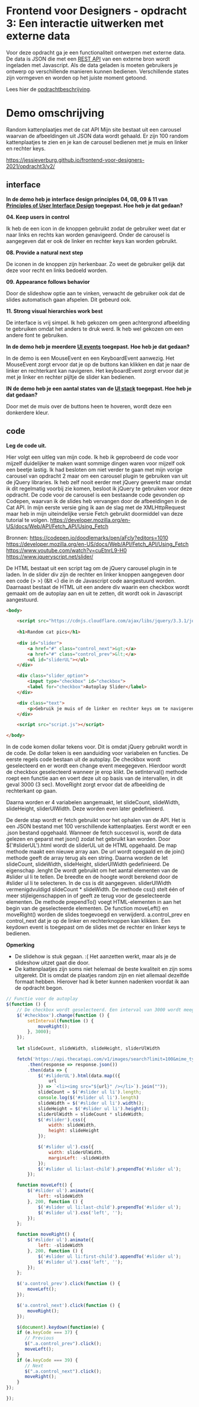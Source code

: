# Frontend voor Designers - opdracht 3: Een interactie uitwerken met externe data

Voor deze opdracht ga je een functionaliteit ontwerpen met externe data. De data is JSON die met een [REST API](https://developer.mozilla.org/en-US/docs/Glossary/REST) van een externe bron wordt ingeladen met Javascript.  Als de data geladen is moeten gebruikers je ontwerp op verschillende manieren kunnen bedienen. Verschillende states zijn vormgeven en worden op het juiste moment getoond.

Lees hier de [opdrachtbeschrijving](./opdrachtbeschrijving.md).


# Demo omschrijving
Random kattenplaatjes met de cat API Mijn site bestaat uit een carousel waarvan de afbeeldingen uit JSON data wordt gehaald. Er zijn 100 random kattenplaatjes te zien en je kan de carousel bedienen met je muis en linker en rechter keys. 

https://jessieverburg.github.io/frontend-voor-designers-2021/opdracht3/v2/

## interface

<b> In de demo heb je interface design principles 04, 08, 09 & 11 van [Principles of User Interface Design](http://bokardo.com/principles-of-user-interface-design/) toegepast. Hoe heb je dat gedaan? </b>
  
<b>04. Keep users in control</b>  
  
Ik heb de een icon in de knoppen gebruikt zodat de gebruiker weet dat er naar links en rechts kan worden genavigeerd. Onder de carousel is aangegeven dat er ook de linker en rechter keys kan worden gebruikt. 
  
<b>08. Provide a natural next step</b>  

De iconen in de knoppen zijn herkenbaar. Zo weet de gebruiker gelijk dat deze voor recht en links bedoeld worden. 

<b>09. Appearance follows behavior</b>  

Door de slideshow optie aan te vinken, verwacht de gebruiker ook dat de slides automatisch gaan afspelen. Dit gebeurd ook. 
  
<b>11. Strong visual hierarchies work best</b>  

De interface is vrij simpel. Ik heb gekozen om geen achtergrond afbeelding te gebruiken omdat het anders te druk werd. Ik heb wel gekozen om een andere font te gebruiken. 

<b>In de demo heb je meerdere [UI events](https://developer.mozilla.org/en-US/docs/Web/API/UIEvent) toegepast. Hoe heb je dat gedaan?</b> <br>

In de demo is een MouseEvent en een KeyboardEvent aanwezig. Het MouseEvent zorgt ervoor dat je op de buttons kan klikken en dat je naar de linker en rechterkant kan navigeren. Het keyboardEvent zorgt ervoor dat je met je linker en rechter pijltje de slider kan bedienen.
  
<b> IN de demo heb je een aantal states van de [UI stack](https://www.scotthurff.com/posts/why-your-user-interface-is-awkward-youre-ignoring-the-ui-stack/) toegepast. Hoe heb je dat gedaan? </b>

Door met de muis over de buttons heen te hoveren, wordt deze een donkerdere kleur. 

## code
<b>Leg de code uit.</b>

Hier volgt een uitleg van mijn code. Ik heb ik geprobeerd de code voor mijzelf duidelijker te maken want sommige dingen waren voor mijzelf ook een beetje lastig. Ik had besloten om niet verder te gaan met mijn vorige carousel van opdracht 2 maar om een carousel plugin te gebruiken van uit de jQuery libraries. Ik heb zelf nooit eerder met jQuery gewerkt maar omdat ik dit regelmatig voorbij zie komen, besloot ik jQuery te gebruiken voor deze opdracht. De code voor de carousel is een bestaande code gevonden op Codepen, waarvan ik de slides heb vervangen door de afbeeldingen in de Cat API. In mijn eerste versie ging ik aan de slag met de XMLHttpRequest maar heb in mijn uiteindelijke versie Fetch gebruikt doormiddel van deze tutorial te volgen. https://developer.mozilla.org/en-US/docs/Web/API/Fetch_API/Using_Fetch 

Bronnen:
https://codepen.io/doodlemarks/pen/aFcly?editors=1010
https://developer.mozilla.org/en-US/docs/Web/API/Fetch_API/Using_Fetch
https://www.youtube.com/watch?v=cuEtnrL9-H0
https://www.jqueryscript.net/slider/

De HTML bestaat uit een script tag om de jQuery carousel plugin in te laden. In de slider div zijn de rechter en linker knoppen aangegeven door een code (&gt; >) (&lt <) die in de Javascript code aangestuurd worden. Daarnaast bestaat de HTML uit een andere div waarin een checkbox wordt gemaakt om de autoplay aan en uit te zetten, dit wordt ook in Javascript aangestuurd.

``````html
<body>

    <script src="https://cdnjs.cloudflare.com/ajax/libs/jquery/3.3.1/jquery.min.js"></script>
  
    <h1>Random cat pics</h1>
  
    <div id="slider">
        <a href="#" class="control_next">&gt;</a>
        <a href="#" class="control_prev">&lt;</a>
        <ul id="sliderUL"></ul>
    </div>

    <div class="slider_option">
        <input type="checkbox" id="checkbox">
        <label for="checkbox">Autoplay Slider</label>
    </div>

    <div class="text">
        <p>Gebruik je muis of de linker en rechter keys om te navigeren.</p>
    </div>

    <script src="script.js"></script>

</body>

``````

In de code komen dollar tekens voor. Dit is omdat jQuery gebruikt wordt in de code. De dollar teken is een aanduiding voor variabelen en functies. 
De eerste regels code bestaan uit de autoplay. De checkbox wordt geselecteerd en er wordt een change event meegegeven. Hierdoor wordt de checkbox geselecteerd wanneer je erop klikt. De setInterval() methode roept een functie aan en voert deze uit op basis van de intervallen, in dit geval 3000 (3 sec). MoveRight zorgt ervoor dat de afbeelding de rechterkant op gaan. 

Daarna worden er 4 variabelen aangemaakt, let slideCount, slideWidth, slideHeight, sliderUlWidth. Deze worden even later gedefinieerd. 

De derde stap wordt er fetch gebruikt voor het ophalen van de API. Het is een JSON bestand met 100 verschillende kattenplaatjes. Eerst wordt er een .json bestand opgehaald. Wanneer de fetch succesvol is, wordt de data gelezen en geparst met json() zodat het gebruikt kan worden. 
Door $('#sliderUL').html wordt de sliderUL uit de HTML opgehaald. De map methode maakt een nieuwe array aan. De url wordt opegaald en de join() methode geeft de array terug als een string. Daarna worden de let slideCount, slideWidth, slideHeight, sliderUlWidth gedefinieerd. De eigenschap .lenght De wordt gebruikt om het aantal elementen van de #slider ul li te tellen. De breedte en de hoogte wordt berekend door de #slider ul li te selecteren. In de css is dit aangegeven. 
sliderUlWidth vermenigdvuldigd slideCount * slideWidth. De methode css() stelt één of meer stijleigenschappen in of geeft ze terug voor de geselecteerde elementen. De methode prependTo() voegt HTML-elementen in aan het begin van de geselecteerde elementen. De function moveLeft() en moveRight() worden de slides toegevoegd en verwijderd. a.control_prev en control_next dat je op de linker en rechterknoppen kan klikken. Een keydown event is toegepast om de slides met de rechter en linker keys te bedienen. 

<b>Opmerking</b>
- De slidehow is stuk gegaan. :( Het aanzetten werkt, maar als je de slideshow uitzet gaat die door. 
- De kattenplaatjes zijn soms niet helemaal de beste kwaliteit en zijn soms uitgerekt. Dit is omdat de plaatjes random zijn en niet allemaal dezelfde formaat hebben. Hierover had ik beter kunnen nadenken voordat ik aan de opdracht begon. 

``````javascript
// Functie voor de autoplay
$(function () {
    // De checkbox wordt geselecteerd. Een interval van 3000 wordt meegegeven
    $('#checkbox').change(function () {
        setInterval(function () {
            moveRight();
        }, 3000);
    });
    
    let slideCount, slideWidth, slideHeight, sliderUlWidth

    fetch('https://api.thecatapi.com/v1/images/search?limit=100&mime_types=&order=Random&size=small&page=0&sub_id=demo-de0f69')
        .then(response => response.json())
        .then(data => {
            $('#sliderUL').html(data.map(({
                url
            }) => `<li><img src="${url}" /></li>`).join(""));
            slideCount = $('#slider ul li').length;
            console.log($('#slider ul li').length)
            slideWidth = $('#slider ul li').width();
            slideHeight = $('#slider ul li').height();
            sliderUlWidth = slideCount * slideWidth;
            $('#slider').css({
                width: slideWidth,
                height: slideHeight
            });

            $('#slider ul').css({
                width: sliderUlWidth,
                marginLeft: -slideWidth
            });
            $('#slider ul li:last-child').prependTo('#slider ul');
        });

    function moveLeft() {
        $('#slider ul').animate({
            left: +slideWidth
        }, 200, function () {
            $('#slider ul li:last-child').prependTo('#slider ul');
            $('#slider ul').css('left', '');
        });
    };

    function moveRight() {
        $('#slider ul').animate({
            left: -slideWidth
        }, 200, function () {
            $('#slider ul li:first-child').appendTo('#slider ul');
            $('#slider ul').css('left', '');
        });
    };

    $('a.control_prev').click(function () {
        moveLeft();
    });

    $('a.control_next').click(function () {
        moveRight();
    });

    $(document).keydown(function(e) {
    if (e.keyCode === 37) {
       // Previous
       $(".a.control_prev").click();
       moveLeft();
    }
    if (e.keyCode === 39) {
       // Next
       $(".a.control_next").click();
       moveRight();
    }
});

});

